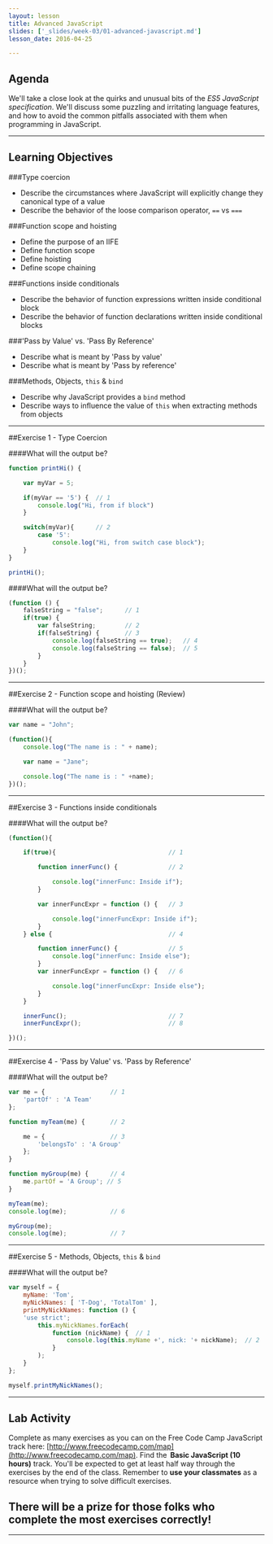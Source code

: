 ```yaml
---
layout: lesson
title: Advanced JavaScript
slides: ['_slides/week-03/01-advanced-javascript.md']
lesson_date: 2016-04-25

---
```


## Agenda

We'll take a close look at the quirks and unusual bits of the *ES5 JavaScript specification*. We'll discuss some puzzling and irritating language features, and how to avoid the common pitfalls associated with them when programming in JavaScript.

---

## Learning Objectives

###Type coercion
- Describe the circumstances where JavaScript will explicitly change they canonical type of a value
- Describe the behavior of the loose comparison operator, `==` vs `===`

###Function scope and hoisting
- Define the purpose of an IIFE
- Define function scope
- Define hoisting
- Define scope chaining

###Functions inside conditionals
- Describe the behavior of function expressions written inside conditional block
- Describe the behavior of function declarations written inside conditional blocks

###'Pass by Value' vs. 'Pass By Reference'
- Describe what is meant by 'Pass by value'
- Describe what is meant by 'Pass by reference'

###Methods, Objects, `this` & `bind`
- Describe why JavaScript provides a  `bind` method
- Describe ways to influence the value of `this` when extracting methods from objects

---

##Exercise 1 - Type Coercion

####What will the output be?
```js
function printHi() {

    var myVar = 5;

    if(myVar == '5') {  // 1
        console.log("Hi, from if block")
    }

    switch(myVar){      // 2
        case '5':
            console.log("Hi, from switch case block");        
    }
}

printHi();
```

####What will the output be?
```js
(function () {
    falseString = "false";      // 1
    if(true) {              
        var falseString;        // 2
        if(falseString) {       // 3
            console.log(falseString == true);   // 4
            console.log(falseString == false);  // 5
        }
    }
})();
```

---

##Exercise 2 - Function scope and hoisting (Review)

####What will the output be?
```js
var name = "John";

(function(){
    console.log("The name is : " + name);

    var name = "Jane";

    console.log("The name is : " +name);
})();
```

---

##Exercise 3 - Functions inside conditionals

####What will the output be?
```js
(function(){

    if(true){                               // 1

        function innerFunc() {              // 2

            console.log("innerFunc: Inside if");
        }

        var innerFuncExpr = function () {   // 3

            console.log("innerFuncExpr: Inside if");
        }
    } else {                                // 4

        function innerFunc() {              // 5    
            console.log("innerFunc: Inside else");
        }
        var innerFuncExpr = function () {   // 6

            console.log("innerFuncExpr: Inside else");
        }
    }

    innerFunc();                            // 7
    innerFuncExpr();                        // 8

})();
```


---

##Exercise 4 - 'Pass by Value' vs. 'Pass by Reference'

####What will the output be?
```js
var me = {                  // 1
    'partOf' : 'A Team'
};

function myTeam(me) {       // 2

    me = {                  // 3
        'belongsTo' : 'A Group'
    };
}

function myGroup(me) {      // 4
    me.partOf = 'A Group'; // 5
}

myTeam(me);     
console.log(me);            // 6

myGroup(me);
console.log(me);            // 7
```

---

##Exercise 5 - Methods, Objects, `this` & `bind`

####What will the output be?
```js
var myself = {
    myName: 'Tom',
    myNickNames: [ 'T-Dog', 'TotalTom' ],
    printMyNickNames: function () {
    'use strict';
        this.myNickNames.forEach(
            function (nickName) {  // 1
                console.log(this.myName +', nick: '+ nickName);  // 2
            }
        );
    }
};

myself.printMyNickNames();
```

---

## Lab Activity

Complete as many exercises as you can on the Free Code Camp JavaScript track here: [http://www.freecodecamp.com/map](http://www.freecodecamp.com/map).
Find the  **Basic JavaScript (10 hours)** track.
You'll be expected to get at least half way through the exercises by the end of the class.
Remember to **use your classmates** as a resource when trying to solve difficult exercises.

## There will be a prize for those folks who complete the most exercises correctly!

---
